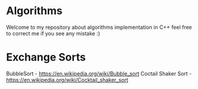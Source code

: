 # Algorithms
Welcome to my repository about algorithms implementation in C++ feel free to correct me if you see any mistake :)
# Exchange Sorts
 BubbleSort - https://en.wikipedia.org/wiki/Bubble_sort
 Coctail Shaker Sort - https://en.wikipedia.org/wiki/Cocktail_shaker_sort
